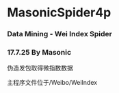 # MasonicSpider4p
### Data Mining - Wei Index Spider
### 17.7.25 By Masonic
伪造发包取得微指数数据

主程序文件位于/Weibo/WeiIndex
